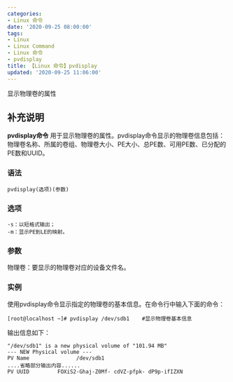 ```yaml
---
categories:
- Linux 命令
date: '2020-09-25 08:00:00'
tags:
- Linux
- Linux Command
- Linux 命令
- pvdisplay
title: 【Linux 命令】pvdisplay
updated: '2020-09-25 11:06:00'
---
```


显示物理卷的属性

## 补充说明

**pvdisplay命令** 用于显示物理卷的属性。pvdisplay命令显示的物理卷信息包括：物理卷名称、所属的卷组、物理卷大小、PE大小、总PE数、可用PE数、已分配的PE数和UUID。

###  语法

```shell
pvdisplay(选项)(参数)
```

###  选项

```shell
-s：以短格式输出；
-m：显示PE到LE的映射。
```

###  参数

物理卷：要显示的物理卷对应的设备文件名。

###  实例

使用pvdisplay命令显示指定的物理卷的基本信息。在命令行中输入下面的命令：

```shell
[root@localhost ~]# pvdisplay /dev/sdb1    #显示物理卷基本信息
```

输出信息如下：

```shell
"/dev/sdb1" is a new physical volume of "101.94 MB"  
--- NEW Physical volume ---  
PV Name               /dev/sdb1  
....省略部分输出内容......  
PV UUID         FOXiS2-Ghaj-Z0Mf- cdVZ-pfpk- dP9p-ifIZXN
```


<!-- Linux命令行搜索引擎：https://jaywcjlove.github.io/linux-command/ -->